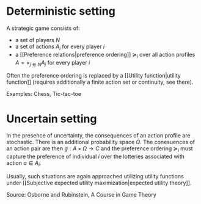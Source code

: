 # Deterministic setting
A strategic game consists of:
* a set of players $N$
* a set of actions $A_i$ for every player $i$
* a [[Preference relations|preference ordering]] $\succeq_i$ over all action profiles $A = \times_{j \in N} A_j$ for every player $i$

Often the preference ordering is replaced by a [[Utility function|utility function]] (requires additionally a finite action set or continuity, see there).

Examples: Chess, Tic-tac-toe

# Uncertain setting
In the presence of uncertainty, the consequences of an action profile are stochastic. There is an additional probability space $\Omega$. The conesuences of an action pair are then $g: A \times \Omega \rightarrow C$ and the preference ordering $\succeq_i$ must capture the preference of individual $i$ over the lotteries associated with action $a \in A_i$.

Usually, such situations are again approached utilizing utility functions under [[Subjective expected utility maximization|expected utility theory]].




Source: Osborne and Rubinstein, A Course in Game Theory
